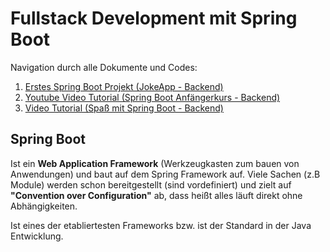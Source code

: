 # Fullstack Development mit Spring Boot

Navigation durch alle Dokumente und Codes: 

1. [Erstes Spring Boot Projekt (JokeApp - Backend)]()
2. [Youtube Video Tutorial (Spring Boot Anfängerkurs - Backend)]()
3. [Video Tutorial (Spaß mit Spring Boot - Backend)]()

## Spring Boot

Ist ein **Web Application Framework** (Werkzeugkasten zum bauen von Anwendungen) und baut auf dem Spring Framework auf. Viele Sachen (z.B Module) werden schon bereitgestellt (sind vordefiniert) und zielt auf **"Convention over Configuration"** ab, dass heißt alles läuft direkt ohne Abhängigkeiten.

Ist eines der etabliertesten Frameworks bzw. ist der Standard in der Java Entwicklung.


